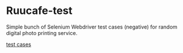 # Ruucafe-test
Simple bunch of Selenium Webdriver test cases (negative) for random digital photo printing service.

[test cases](https://www.dropbox.com/s/48s2lvc896hgyll/Test%20Case%20Template.doc?dl=0)
